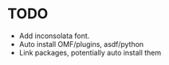 # TODO
* Add inconsolata font.
* Auto install OMF/plugins, asdf/python
* Link packages, potentially auto install them
